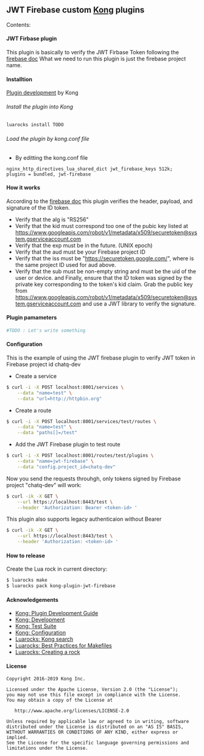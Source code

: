 ## JWT Firebase custom [Kong](https://www.getkong.org) plugins

Contents:
#### JWT Firbase plugin
This plugin is basically to verify the JWT Firbase Token following the [firebase doc](https://firebase.google.com/docs/auth/admin/verify-id-tokens)
What we need to run this plugin is just the firebase project name.

#### Installtion
[Plugin development](https://docs.konghq.com/0.14.x/plugin-development/distribution/) by Kong
###### Install the plugin into Kong
```bash
luarocks install TODO
```
###### Load the plugin by kong.conf file
- By editting the kong.conf file 
```
nginx_http_directives_lua_shared_dict jwt_firebase_keys 512k;
plugins = bundled, jwt-firebase
```

#### How it works
According to the [firebase doc](https://firebase.google.com/docs/auth/admin/verify-id-tokens) this plugin verifies the header, payload, and signature of the ID token.
- Verify that the alg is "RS256"
- Verify that the kid must correspond too one of the pubic key listed at https://www.googleapis.com/robot/v1/metadata/x509/securetoken@system.gserviceaccount.com
- Verify that the exp must be in the future. (UNIX epoch)
- Verify that the aud must be your Firebase project ID
- Verify that the iss must be "https://securetoken.google.com/<projectId>", where <projectId> is the same project ID used for aud above.
- Verify that the sub must be non-empty string and must be the uid of the user or device.
and Finally, ensure that the ID token was signed by the private key corresponding to the token's kid claim. 
Grab the public key from https://www.googleapis.com/robot/v1/metadata/x509/securetoken@system.gserviceaccount.com 
and use a JWT library to verify the signature. 

#### Plugin pamameters
```sh
#TODO : Let's write something
```

#### Configuration
This is the example of using the JWT firebase plugin to verify JWT token in Firebase project id chatq-dev
- Create a service
```sh
$ curl -i -X POST localhost:8001/services \
    --data "name=test" \
    --data "url=http://httpbin.org"
```
- Create a route
```sh
$ curl -i -X POST localhost:8001/services/test/routes \
    --data "name=test" \
    --data "paths[]=/test"
```
- Add the JWT Firebase plugin to test route
```sh
$ curl -i -X POST localhost:8001/routes/test/plugins \
    --data "name=jwt-firebase" \
    --data "config.project_id=chatq-dev"
```

Now you send the requests throuhgh, only tokens signed by Firebase project "chatq-dev" will work:
```sh
$ curl -ik -X GET \
    --url https://localhost:8443/test \
    --header 'Authorization: Bearer <token-id> '
```
This plugin also supports legacy authenticaion without Bearer
```sh
$ curl -ik -X GET \
    --url https://localhost:8443/test \
    --header 'Authorization: <token-id> '
```

#### How to release
Create the Lua rock in current directory:
```sh
$ luarocks make
$ luarocks pack kong-plugin-jwt-firebase
```

#### Acknowledgements
- [Kong: Plugin Development Guide](https://getkong.org/docs/latest/plugin-development/)
- [Kong: Development](https://github.com/Mashape/kong/blob/master/README.md#development)
- [Kong: Test Suite](https://github.com/Mashape/kong#tests)
- [Kong: Configuration](kong-docs-config)
- [Luarocks: Kong search](https://luarocks.org/search?q=kong)
- [Luarocks: Best Practices for Makefiles](https://github.com/keplerproject/luarocks/wiki/Recommended-practices-for-Makefiles)
- [Luarocks: Creating a rock](https://github.com/keplerproject/luarocks/wiki/Creating-a-rock)

#### License
```
Copyright 2016-2019 Kong Inc.

Licensed under the Apache License, Version 2.0 (the "License");
you may not use this file except in compliance with the License.
You may obtain a copy of the License at

   http://www.apache.org/licenses/LICENSE-2.0

Unless required by applicable law or agreed to in writing, software
distributed under the License is distributed on an "AS IS" BASIS,
WITHOUT WARRANTIES OR CONDITIONS OF ANY KIND, either express or implied.
See the License for the specific language governing permissions and
limitations under the License.
```
